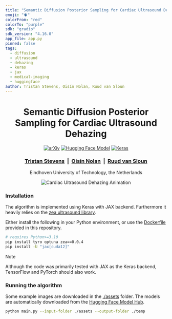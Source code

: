 ```yaml
---
title: "Semantic Diffusion Posterior Sampling for Cardiac Ultrasound Dehazing"
emoji: "🫀"
colorFrom: "red"
colorTo: "purple"
sdk: "gradio"
sdk_version: "4.16.0"
app_file: app.py
pinned: false
tags:
  - diffusion
  - ultrasound
  - dehazing
  - keras
  - jax
  - medical-imaging
  - huggingface
author: Tristan Stevens, Oisín Nolan, Ruud van Sloun
---
```


<div align="center">
	<h1>Semantic Diffusion Posterior Sampling for Cardiac Ultrasound Dehazing</h1>
	<p>
		<a href="https://arxiv.org/abs/0000.0000"><img src="https://img.shields.io/badge/arXiv-0000.0000-b31b1b.svg?logo=arXiv" alt="arXiv"></a>
		<a href="https://huggingface.co/collections/tristan-deep/semantic-diffusion-posterior-sampling-for-cardiac-ultrasound-68a70559a7f719c7e6bd5788"><img src="https://img.shields.io/badge/🤗%20Hugging%20Face-Model-orange" alt="Hugging Face Model"></a>
		<a href="https://keras.io/"><img src="https://img.shields.io/badge/Keras-EE4C2C?logo=keras&logoColor=white" alt="Keras"></a>
	</p>
		<h3>
			<a href="https://tristan-deep.github.io/">Tristan Stevens</a> &nbsp;|&nbsp;
			<a href="https://oisinnolan.github.io/">Oisín Nolan</a> &nbsp;|&nbsp;
			<a href="https://www.tue.nl/en/research/researchers/ruud-van-sloun">Ruud van Sloun</a>
		</h3>
	<p>Eindhoven University of Technology, the Netherlands</p>
</div>

<p align="center">
	<img src="./paper/animation.gif" alt="Cardiac Ultrasound Dehazing Animation" style="max-width: 100%; height: auto;">
</p>

### Installation

The algorithm is implemented using Keras with JAX backend. Furthermore it heavily relies on the [zea ultrasound library](https://github.com/tue-bmd/zea).

Either install the following in your Python environment, or use the [Dockerfile](./Dockerfile) provided in this repository.

```bash
# requires Python>=3.10
pip install tyro optuna zea==0.0.4
pip install -U "jax[cuda12]"
```

> [!NOTE]
> Although the code was primarily tested with JAX as the Keras backend, TensorFlow and PyTorch should also work.

### Running the algorithm

Some example images are downloaded in the [./assets](./assets) folder. The models are automatically downloaded from the [Hugging Face Model Hub](https://huggingface.co/collections/tristan-deep/semantic-diffusion-posterior-sampling-for-cardiac-ultrasound-68a70559a7f719c7e6bd5788).

```bash
python main.py --input-folder ./assets --output-folder ./temp
```
